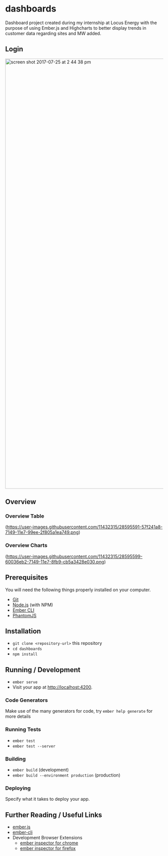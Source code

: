 # dashboards

Dashboard project created during my internship at Locus Energy with the purpose of using Ember.js and Highcharts to better display trends in customer data regarding sites and MW added.

## Login

<img width="1369" alt="screen shot 2017-07-25 at 2 44 38 pm" src="https://user-images.githubusercontent.com/11432315/28595718-ee7a1092-7149-11e7-837b-647c4b8eb61a.png">


## Overview

### Overview Table
(https://user-images.githubusercontent.com/11432315/28595591-57f241a8-7149-11e7-99ee-2f805a1ea749.png)


### Overview Charts
(https://user-images.githubusercontent.com/11432315/28595599-60036eb2-7149-11e7-8fb9-cb5a3428e030.png)


## Prerequisites

You will need the following things properly installed on your computer.

* [Git](https://git-scm.com/)
* [Node.js](https://nodejs.org/) (with NPM)
* [Ember CLI](https://ember-cli.com/)
* [PhantomJS](http://phantomjs.org/)

## Installation

* `git clone <repository-url>` this repository
* `cd dashboards`
* `npm install`

## Running / Development

* `ember serve`
* Visit your app at [http://localhost:4200](http://localhost:4200).

### Code Generators

Make use of the many generators for code, try `ember help generate` for more details

### Running Tests

* `ember test`
* `ember test --server`

### Building

* `ember build` (development)
* `ember build --environment production` (production)

### Deploying

Specify what it takes to deploy your app.

## Further Reading / Useful Links

* [ember.js](http://emberjs.com/)
* [ember-cli](https://ember-cli.com/)
* Development Browser Extensions
  * [ember inspector for chrome](https://chrome.google.com/webstore/detail/ember-inspector/bmdblncegkenkacieihfhpjfppoconhi)
  * [ember inspector for firefox](https://addons.mozilla.org/en-US/firefox/addon/ember-inspector/)
